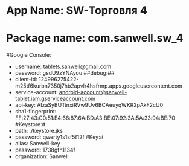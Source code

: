 # App Name: SW-Торговля 4 #
# Package name: com.sanwell.sw_4 #

#Google Console:	
* username: tablets.sanwell@gmail.com
* password: gsdU9zYNAyou
##debug:##
* client-id: 124996275422-m25tf6kurbn7350j7hb2apvlr4hsfrmp.apps.googleusercontent.com
* service-account: android-account@sanwell-tablet.iam.gserviceaccount.com
* api-key: AIzaSyBUTtnxiRVw9Uv6BCAeuyqWKR2pAkF2cU0
* sha1-fingerprint: FF:27:43:C0:51:E4:66:87:6A:BD:A3:BE:07:92:3A:5A:33:94:BE:70
#Keystore:#
* path: ./keystore.jks
* password: qwerty1s1sf5f12f
#Key:#
* alias: Sanwell-key
* password: 1738gfh1134f
* organization: Sanwell